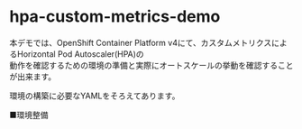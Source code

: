 # hpa-custom-metrics-demo

本デモでは、OpenShift Container Platform v4にて、カスタムメトリクスによるHorizontal Pod Autoscaler(HPA)の  
動作を確認するための環境の準備と実際にオートスケールの挙動を確認することが出来ます。  

環境の構築に必要なYAMLをそろえてあります。  
  
■環境整備
